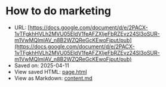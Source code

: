 # How to do marketing

- URL: [https://docs.google.com/document/d/e/2PACX-1vTFgkhHVLh2MVU05EIdV1feAFZXljeFbRZEvz24Sl3oSUR-m1VwMQlmlAV_n8B2WZQReGcKEwoFjput/pub](https://docs.google.com/document/d/e/2PACX-1vTFgkhHVLh2MVU05EIdV1feAFZXljeFbRZEvz24Sl3oSUR-m1VwMQlmlAV_n8B2WZQReGcKEwoFjput/pub)
- Saved on: 2025-04-11
- View saved HTML: [page.html](page.html)
- View as Markdown: [content.md](content.md)
